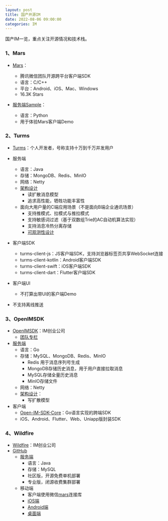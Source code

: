 ```yaml
---
layout: post
title: 国产开源IM
date: 2022-08-06 09:00:00
categories: IM
---
```


国产IM一览，重点关注开源情况和技术栈。

### 1、Mars

- [Mars](https://github.com/Tencent/mars)：
  - 腾讯微信团队开源跨平台客户端SDK
  - 语言：C/C++
  - 平台：Android、iOS、Mac、Windows
  - 16.3K Stars
  
- [服务端Sample](https://github.com/Tencent/mars/tree/master/samples/Server)：
  - 语言：Python
  - 用于体验Mars客户端Demo


### 2、Turms

- [Turms](https://github.com/turms-im/turms)：个人开发者，号称支持十万到千万并发用户
- 服务端
  - 语言：Java
  - 存储：MongoDB、Redis、MinIO
  - 网络：Netty
  - [架构设计](https://turms-im.github.io/docs/for-developers/architecture.html)
    - 读扩散消息模型
    - 追求高性能，牺牲功能丰富性
  - 面向大用户量的C端应用场景（不是面向B端企业通讯场景）
    - 支持推模式、拉模式与推拉模式
    - 支持敏感词过滤（基于双数组Trie的AC自动机算法实现）
    - 支持消息冷热分离存储
    - [可观测性设计](https://turms-im.github.io/docs/for-developers/observability.html)
- 客户端SDK
  - turms-client-js：JS客户端SDK，支持浏览器标签页共享WebSocket连接
  - turms-client-kotlin：Android客户端SDK
  - turms-client-swift：iOS客户端SDK
  - turms-client-dart：Flutter客户端SDK
- 客户端UI
  - 不打算出带UI的客户端Demo

- 不支持离线推送


### 3、OpenIMSDK

- [OpenIMSDK](https://www.rentsoft.cn/)：IM创业公司
  - [团队专栏](https://cloud.tencent.com/developer/column/92952)
- [服务端](https://github.com/OpenIMSDK/Open-IM-Server)
  - 语言：Go
  - 存储：MySQL、MongoDB、Redis、MinIO
    - Redis 用于消息序列号生成
    - MongoDB存储历史消息，用于用户直接拉取消息
    - MySQL存储全量历史消息
    - MinIO存储文件
  - 网络：Netty
  - [架构设计](https://cloud.tencent.com/developer/article/1853605)：
    - 写扩散模型
- 客户端
  - [Open-IM-SDK-Core](https://github.com/OpenIMSDK/Open-IM-SDK-Core)：Go语言实现的跨端SDK
  - iOS、Android、Flutter、Web、Uniapp版封装SDK

### 4、Wildfire

- [Wildfire](https://wildfirechat.cn/)：IM创业公司
- [GitHub](https://github.com/wildfirechat)
  - [服务端](https://github.com/wildfirechat/im-server)
    - 语言：Java
    - 存储：MySQL
    - 社区版，开源免费单机部署
    - 专业版，闭源收费集群部署
  - 移动端
    - 客户端使用微信[mars](https://github.com/tencent/mars)连接库
    - [iOS端](https://github.com/wildfirechat/ios-chat)
    - [Android端](https://github.com/wildfirechat/android-chat)
    - [桌面端](https://github.com/wildfirechat/vue-pc-chat)
